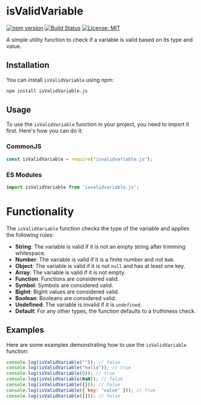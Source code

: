 # isValidVariable

[![npm version](https://badge.fury.io/js/isvalidvariable.js.svg)](https://badge.fury.io/js/isvalidvariable.js)
[![Build Status](https://travis-ci.org/yourusername/isValidVariable.svg?branch=master)](https://travis-ci.org/yourusername/isValidVariable)
[![License: MIT](https://img.shields.io/badge/License-MIT-yellow.svg)](https://opensource.org/licenses/MIT)

A simple utility function to check if a variable is valid based on its type and value.

## Installation

You can install `isValidVariable` using npm:

```sh
npm install isValidVariable.js
```

## Usage

To use the `isValidVariable` function in your project, you need to import it first. Here's how you can do it:

### CommonJS

```javascript
const isValidVariable = require("isvalidvariable.js");
```

### ES Modules

```javascript
import isValidVariable from 'isvalidvariable.js';
```

# Functionality

The `isValidVariable` function checks the type of the variable and applies the following rules:

- **String**: The variable is valid if it is not an empty string after trimming whitespace.
- **Number**: The variable is valid if it is a finite number and not `NaN`.
- **Object**: The variable is valid if it is not `null` and has at least one key.
- **Array**: The variable is valid if it is not empty.
- **Function**: Functions are considered valid.
- **Symbol**: Symbols are considered valid.
- **BigInt**: BigInt values are considered valid.
- **Boolean**: Booleans are considered valid.
- **Undefined**: The variable is invalid if it is `undefined`.
- **Default**: For any other types, the function defaults to a truthiness check.

## Examples

Here are some examples demonstrating how to use the `isValidVariable` function:

```javascript
console.log(isValidVariable("")); // false
console.log(isValidVariable("hello")); // true
console.log(isValidVariable(0)); // true
console.log(isValidVariable(NaN)); // false
console.log(isValidVariable({})); // false
console.log(isValidVariable({ key: "value" })); // true
console.log(isValidVariable([])); // false
```
